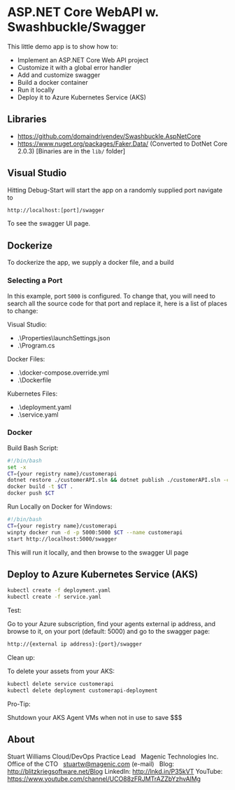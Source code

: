 # ASP.NET Core WebAPI w. Swashbuckle/Swagger #

This little demo app is to show how to:

* Implement an ASP.NET Core Web API project
* Customize it with a global error handler
* Add and customize swagger
* Build a docker container
* Run it locally
* Deploy it to Azure Kubernetes Service (AKS)

## Libraries ##

* <a href="https://github.com/domaindrivendev/Swashbuckle.AspNetCore" target="_blank">https://github.com/domaindrivendev/Swashbuckle.AspNetCore</a>
* <a href="https://www.nuget.org/packages/Faker.Data/" target="_blank">https://www.nuget.org/packages/Faker.Data/</a> (Converted to DotNet Core 2.0.3) [Binaries are in the ```lib/``` folder]

## Visual Studio  ##

Hitting Debug-Start will start the app on a randomly supplied port navigate to 
```bash
http://localhost:[port]/swagger
```

To see the swagger UI page.

## Dockerize ##

To dockerize the app, we supply a docker file, and a build

### Selecting a Port ###

In this example, port ```5000``` is configured. To change that, you will need to search all the source code for that port and replace it, here is a list of places to change:

Visual Studio:
* .\Properties\launchSettings.json
* .\Program.cs

Docker Files:
* .\docker-compose.override.yml
* .\Dockerfile

Kubernetes Files:
* .\deployment.yaml
* .\service.yaml

### Docker ###

Build Bash Script:

```bash
#!/bin/bash
set -x
CT={your registry name}/customerapi
dotnet restore ./customerAPI.sln && dotnet publish ./customerAPI.sln -c Release -o ./obj/Docker/publish
docker build -t $CT .
docker push $CT
```

Run Locally on Docker for Windows:

```bash
#!/bin/bash
CT={your registry name}/customerapi
winpty docker run -d -p 5000:5000 $CT --name customerapi
start http://localhost:5000/swagger
```

This will run it locally, and then browse to the swagger UI page



## Deploy to Azure Kubernetes Service (AKS) ##

```bash
kubectl create -f deployment.yaml
kubectl create -f service.yaml
```

Test:

Go to your Azure subscription, find your agents external ip address, and browse to it, on your port (default: 5000) and go to the swagger page:

```bash
http://{external ip address}:{port}/swagger
```

Clean up:

To delete your assets from your AKS:

```bash
kubectl delete service customerapi
kubectl delete deployment customerapi-deployment
```

Pro-Tip:

Shutdown your AKS Agent VMs when not in use to save $$$

## About ##

Stuart Williams
Cloud/DevOps Practice Lead
 
Magenic Technologies Inc.
Office of the CTO
 
<a href="mailto:stuartw@magenic.com" target="_blank">stuartw@magenic.com</a> (e-mail)
 
Blog: <a href="http://blitzkriegsoftware.net/Blog" target="_blank">http://blitzkriegsoftware.net/Blog</a> 
LinkedIn: <a href="http://lnkd.in/P35kVT" target="_blank">http://lnkd.in/P35kVT</a> 
YouTube: <a href="https://www.youtube.com/channel/UCO88zFRJMTrAZZbYzhvAlMg" target="_blank">https://www.youtube.com/channel/UCO88zFRJMTrAZZbYzhvAlMg</a> 
